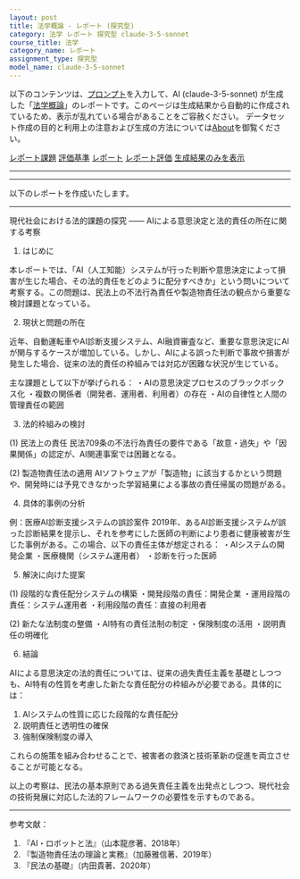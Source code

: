 ```yaml
---
layout: post
title: 法学概論 - レポート (探究型)
category: 法学 レポート 探究型 claude-3-5-sonnet
course_title: 法学
category_name: レポート
assignment_type: 探究型
model_name: claude-3-5-sonnet
---
```


以下のコンテンツは、[プロンプト](http://127.0.0.1:8000/generated/法学/claude-3-5-sonnet/prompt_レポート-探究型.md)を入力して、AI (claude-3-5-sonnet) が生成した「[法学概論](/contents/法学/)」のレポートです。このページは生成結果から自動的に作成されているため、表示が乱れている場合があることをご容赦ください。
データセット作成の目的と利用上の注意および生成の方法については[About](/About)を御覧ください。

[レポート課題](../レポート課題-探究型)
[評価基準](../評価基準-探究型)
[レポート](../レポート-探究型)
[レポート評価](../レポート評価-探究型)
[生成結果のみを表示](http://127.0.0.1:8000/generated/法学/claude-3-5-sonnet/レポート-探究型.md)
  

***
***
  
以下のレポートを作成いたします。

---------------------------------------

現代社会における法的課題の探究
―― AIによる意思決定と法的責任の所在に関する考察

1. はじめに

本レポートでは、「AI（人工知能）システムが行った判断や意思決定によって損害が生じた場合、その法的責任をどのように配分すべきか」という問いについて考察する。この問題は、民法上の不法行為責任や製造物責任法の観点から重要な検討課題となっている。

2. 現状と問題の所在

近年、自動運転車やAI診断支援システム、AI融資審査など、重要な意思決定にAIが関与するケースが増加している。しかし、AIによる誤った判断で事故や損害が発生した場合、従来の法的責任の枠組みでは対応が困難な状況が生じている。

主な課題として以下が挙げられる：
・AIの意思決定プロセスのブラックボックス化
・複数の関係者（開発者、運用者、利用者）の存在
・AIの自律性と人間の管理責任の範囲

3. 法的枠組みの検討

(1) 民法上の責任
民法709条の不法行為責任の要件である「故意・過失」や「因果関係」の認定が、AI関連事案では困難となる。

(2) 製造物責任法の適用
AIソフトウェアが「製造物」に該当するかという問題や、開発時には予見できなかった学習結果による事故の責任帰属の問題がある。

4. 具体的事例の分析

例：医療AI診断支援システムの誤診案件
2019年、あるAI診断支援システムが誤った診断結果を提示し、それを参考にした医師の判断により患者に健康被害が生じた事例がある。この場合、以下の責任主体が想定される：
・AIシステムの開発企業
・医療機関（システム運用者）
・診断を行った医師

5. 解決に向けた提案

(1) 段階的な責任配分システムの構築
・開発段階の責任：開発企業
・運用段階の責任：システム運用者
・利用段階の責任：直接の利用者

(2) 新たな法制度の整備
・AI特有の責任法制の制定
・保険制度の活用
・説明責任の明確化

6. 結論

AIによる意思決定の法的責任については、従来の過失責任主義を基礎としつつも、AI特有の性質を考慮した新たな責任配分の枠組みが必要である。具体的には：

1. AIシステムの性質に応じた段階的な責任配分
2. 説明責任と透明性の確保
3. 強制保険制度の導入

これらの施策を組み合わせることで、被害者の救済と技術革新の促進を両立させることが可能となる。

以上の考察は、民法の基本原則である過失責任主義を出発点としつつ、現代社会の技術発展に対応した法的フレームワークの必要性を示すものである。

---------------------------------------

参考文献：
1. 『AI・ロボットと法』（山本龍彦著、2018年）
2. 『製造物責任法の理論と実務』（加藤雅信著、2019年）
3. 『民法の基礎』（内田貴著、2020年）
